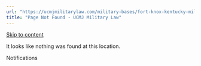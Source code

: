 ```yaml
---
url: "https://ucmjmilitarylaw.com/military-bases/fort-knox-kentucky-military-defense-lawyer-ucmj-legal-guide/%7Blocation12"
title: "Page Not Found - UCMJ Military Law"
---
```


[Skip to content](https://ucmjmilitarylaw.com/military-bases/fort-knox-kentucky-military-defense-lawyer-ucmj-legal-guide/%7Blocation12#content)

It looks like nothing was found at this location.

Notifications